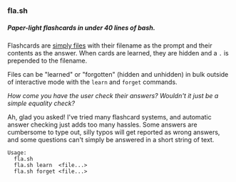 ### fla.sh

##### Paper-light flashcards in under 40 lines of bash.

Flashcards are [simply files](http://en.wikipedia.org/wiki/Everything_is_a_file) with their filename as the prompt and their contents as the answer. When cards are learned, they are hidden and a `.` is prepended to the filename.

Files can be "learned" or "forgotten" (hidden and unhidden) in bulk outside of interactive mode with the `learn` and `forget` commands.

*How come you have the user check their answers? Wouldn't it just be a simple equality check?*

Ah, glad you asked! I've tried many flashcard systems, and automatic answer checking just adds too many hassles. Some answers are cumbersome to type out, silly typos will get reported as wrong answers, and some questions can't simply be answered in a short string of text.



```
Usage:
  fla.sh
  fla.sh learn  <file...>
  fla.sh forget <file...>
```
